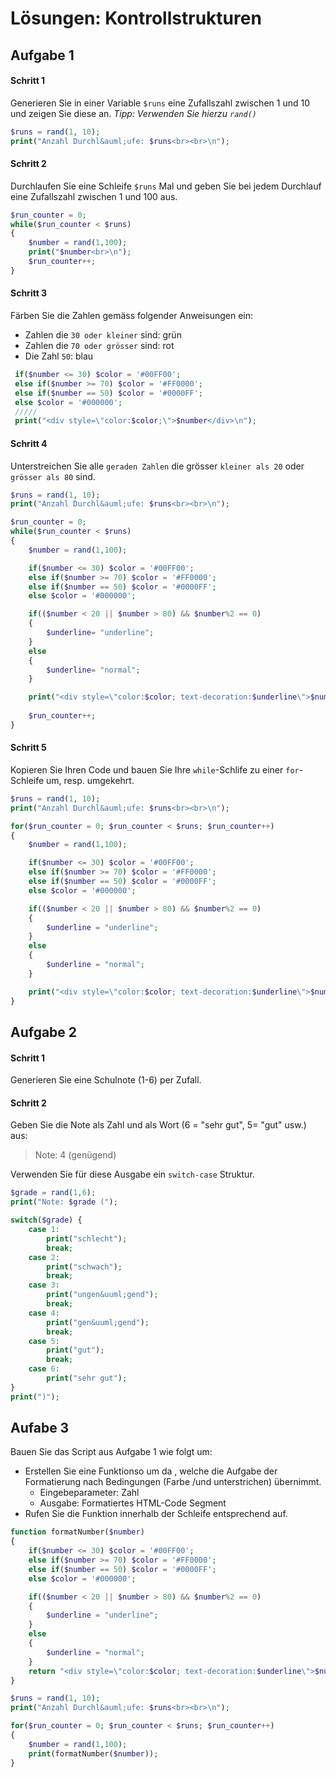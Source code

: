 
# Lösungen: Kontrollstrukturen  
## Aufgabe 1
#### Schritt 1
Generieren Sie in einer Variable `$runs` eine Zufallszahl zwischen 1 und 10 und zeigen Sie diese an.
*Tipp: Verwenden Sie hierzu `rand()`*
```php
$runs = rand(1, 10);
print("Anzahl Durchl&auml;ufe: $runs<br><br>\n");
```

#### Schritt 2
Durchlaufen Sie eine Schleife `$runs` Mal und geben Sie bei jedem Durchlauf eine Zufallszahl zwischen 1 und 100 aus.
```php
$run_counter = 0;
while($run_counter < $runs)
{
    $number = rand(1,100);
    print("$number<br>\n");
    $run_counter++;
}
```

#### Schritt 3
Färben Sie die Zahlen gemäss folgender Anweisungen ein:
- Zahlen die `30 oder kleiner` sind: grün
- Zahlen die `70 oder grösser` sind: rot
- Die Zahl `50`: blau
```php
 if($number <= 30) $color = '#00FF00';
 else if($number >= 70) $color = '#FF0000';
 else if($number == 50) $color = '#0000FF';
 else $color = '#000000';
 /////
 print("<div style=\"color:$color;\">$number</div>\n");
```

#### Schritt 4
Unterstreichen Sie alle `geraden Zahlen` die grösser `kleiner als 20` oder `grösser als 80` sind.

```php
$runs = rand(1, 10);
print("Anzahl Durchl&auml;ufe: $runs<br><br>\n");

$run_counter = 0;
while($run_counter < $runs)
{
    $number = rand(1,100);

    if($number <= 30) $color = '#00FF00';
    else if($number >= 70) $color = '#FF0000';
    else if($number == 50) $color = '#0000FF';
    else $color = '#000000';

    if(($number < 20 || $number > 80) && $number%2 == 0)
    {
        $underline= "underline";
    }
    else
    {
        $underline= "normal";
    }

    print("<div style=\"color:$color; text-decoration:$underline\">$number</div>\n");
    
    $run_counter++;
}
```

#### Schritt 5
Kopieren Sie Ihren Code und bauen Sie Ihre `while`-Schlife zu einer `for`-Schleife um, resp. umgekehrt.

```php
$runs = rand(1, 10);
print("Anzahl Durchl&auml;ufe: $runs<br><br>\n");

for($run_counter = 0; $run_counter < $runs; $run_counter++)
{
    $number = rand(1,100);

    if($number <= 30) $color = '#00FF00';
    else if($number >= 70) $color = '#FF0000';
    else if($number == 50) $color = '#0000FF';
    else $color = '#000000';

    if(($number < 20 || $number > 80) && $number%2 == 0)
    {
        $underline = "underline";
    }
    else
    {
        $underline = "normal";
    }

    print("<div style=\"color:$color; text-decoration:$underline\">$number</div>\n");
}
```


## Aufgabe 2
#### Schritt 1
Generieren Sie eine Schulnote (1-6) per Zufall.

#### Schritt 2
Geben Sie die Note als Zahl und als Wort (6 = "sehr gut", 5= "gut" usw.) aus:
> Note: 4 (genügend)

Verwenden Sie für diese Ausgabe ein `switch-case` Struktur.

```php
$grade = rand(1,6);
print("Note: $grade (");

switch($grade) {
    case 1:
        print("schlecht");
        break;
    case 2:
        print("schwach");
        break;
    case 3:
        print("ungen&uuml;gend");
        break;
    case 4:
        print("gen&uuml;gend");
        break;
    case 5:
        print("gut");
        break;
    case 6:
        print("sehr gut");     
}
print(")");
```


## Aufabe 3
Bauen Sie das Script aus Aufgabe 1 wie folgt um:
- Erstellen Sie eine Funktionso um da , welche die Aufgabe der Formatierung nach Bedingungen (Farbe /und unterstrichen) übernimmt.
	- Eingebeparameter: Zahl
	- Ausgabe: Formatiertes HTML-Code Segment
- Rufen Sie die Funktion innerhalb der Schleife entsprechend auf. 
```php
function formatNumber($number)
{
    if($number <= 30) $color = '#00FF00';
    else if($number >= 70) $color = '#FF0000';
    else if($number == 50) $color = '#0000FF';
    else $color = '#000000';

    if(($number < 20 || $number > 80) && $number%2 == 0)
    {
        $underline = "underline";
    }
    else
    {
        $underline = "normal";
    }
    return "<div style=\"color:$color; text-decoration:$underline\">$number</div>\n";
}

$runs = rand(1, 10);
print("Anzahl Durchl&auml;ufe: $runs<br><br>\n");

for($run_counter = 0; $run_counter < $runs; $run_counter++)
{
    $number = rand(1,100);
    print(formatNumber($number));    
}
```
<!--stackedit_data:
eyJoaXN0b3J5IjpbMTI4MDY1NTI1NiwtMTI1Nzc3MTMxXX0=
-->